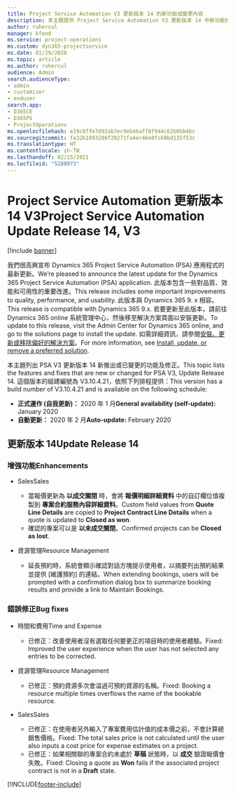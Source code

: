 ```yaml
---
title: Project Service Automation V3 更新版本 14 的新功能或變更內容
description: 本主題提供 Project Service Automation V3 更新版本 14 中新功能的相關資訊。
author: ruhercul
manager: kfend
ms.service: project-operations
ms.custom: dyn365-projectservice
ms.date: 01/29/2020
ms.topic: article
ms.author: ruhercul
audience: Admin
search.audienceType:
- admin
- customizer
- enduser
search.app:
- D365CE
- D365PS
- ProjectOperations
ms.openlocfilehash: e19c8ffe7d92ab7ec9eb46aff8f944c62b0bb4bc
ms.sourcegitcommit: fa32b1893286f20271fa4ec4be8fc68bd135f53c
ms.translationtype: HT
ms.contentlocale: zh-TW
ms.lasthandoff: 02/15/2021
ms.locfileid: "5280973"
---
```

# <a name="project-service-automation-update-release-14-v3"></a><span data-ttu-id="fac91-103">Project Service Automation 更新版本 14 V3</span><span class="sxs-lookup"><span data-stu-id="fac91-103">Project Service Automation Update Release 14, V3</span></span>

[!include [banner](../includes/psa-now-project-operations.md)]

<span data-ttu-id="fac91-104">我們很高興宣布 Dynamics 365 Project Service Automation (PSA) 應用程式的最新更新。</span><span class="sxs-lookup"><span data-stu-id="fac91-104">We’re pleased to announce the latest update for the Dynamics 365 Project Service Automation (PSA) application.</span></span> <span data-ttu-id="fac91-105">此版本包含一些對品質、效能和可用性的重要改進。</span><span class="sxs-lookup"><span data-stu-id="fac91-105">This release includes some important improvements to quality, performance, and usability.</span></span> <span data-ttu-id="fac91-106">此版本與 Dynamics 365 9. x 相容。</span><span class="sxs-lookup"><span data-stu-id="fac91-106">This release is compatible with Dynamics 365 9.x.</span></span> <span data-ttu-id="fac91-107">若要更新至此版本，請前往 Dynamics 365 online 系統管理中心，然後移至解決方案頁面以安裝更新。</span><span class="sxs-lookup"><span data-stu-id="fac91-107">To update to this release, visit the Admin Center for Dynamics 365 online, and go to the solutions page to install the update.</span></span> <span data-ttu-id="fac91-108">如需詳細資訊，請參閱[安裝、更新或移除偏好的解決方案](https://docs.microsoft.com/power-platform/admin/install-remove-preferred-solution)。</span><span class="sxs-lookup"><span data-stu-id="fac91-108">For more information, see [Install, update, or remove a preferred solution](https://docs.microsoft.com/power-platform/admin/install-remove-preferred-solution).</span></span>

<span data-ttu-id="fac91-109">本主題列出 PSA V3 更新版本 14 新推出或已變更的功能及修正。</span><span class="sxs-lookup"><span data-stu-id="fac91-109">This topic lists the features and fixes that are new or changed for PSA V3, Update Release 14.</span></span> <span data-ttu-id="fac91-110">這個版本的組建編號為 V3.10.4.21，依照下列排程提供：</span><span class="sxs-lookup"><span data-stu-id="fac91-110">This version has a build number of V3.10.4.21 and is available on the following schedule:</span></span>

- <span data-ttu-id="fac91-111">**正式運作 (自我更新)：** 2020 年 1 月</span><span class="sxs-lookup"><span data-stu-id="fac91-111">**General availability (self-update):** January 2020</span></span>
- <span data-ttu-id="fac91-112">**自動更新：** 2020 年 2 月</span><span class="sxs-lookup"><span data-stu-id="fac91-112">**Auto-update:** February 2020</span></span>

## <a name="update-release-14"></a><span data-ttu-id="fac91-113">更新版本 14</span><span class="sxs-lookup"><span data-stu-id="fac91-113">Update Release 14</span></span>

### <a name="enhancements"></a><span data-ttu-id="fac91-114">增強功能</span><span class="sxs-lookup"><span data-stu-id="fac91-114">Enhancements</span></span>

- <span data-ttu-id="fac91-115">Sales</span><span class="sxs-lookup"><span data-stu-id="fac91-115">Sales</span></span>

     - <span data-ttu-id="fac91-116">當報價更新為 **以成交關閉** 時，會將 **報價明細詳細資料** 中的自訂欄位值複製到 **專案合約服務內容詳細資料**。</span><span class="sxs-lookup"><span data-stu-id="fac91-116">Custom field values from **Quote Line Details** are copied to **Project Contract Line Details** when a quote is updated to **Closed as won**.</span></span>
     - <span data-ttu-id="fac91-117">確認的專案可以是 **以未成交關閉**。</span><span class="sxs-lookup"><span data-stu-id="fac91-117">Confirmed projects can be **Closed as lost**.</span></span>

- <span data-ttu-id="fac91-118">資源管理</span><span class="sxs-lookup"><span data-stu-id="fac91-118">Resource Management</span></span>

     - <span data-ttu-id="fac91-119">延長預約時，系統會顯示確認對話方塊提示使用者，以摘要列出預約結果並提供 [維護預約] 的連結。</span><span class="sxs-lookup"><span data-stu-id="fac91-119">When extending bookings, users will be prompted with a confirmation dialog box to summarize booking results and provide a link to Maintain Bookings.</span></span>


### <a name="bug-fixes"></a><span data-ttu-id="fac91-120">錯誤修正</span><span class="sxs-lookup"><span data-stu-id="fac91-120">Bug fixes</span></span>

- <span data-ttu-id="fac91-121">時間和費用</span><span class="sxs-lookup"><span data-stu-id="fac91-121">Time and Expense</span></span>

     - <span data-ttu-id="fac91-122">已修正：改善使用者沒有選取任何要更正的項目時的使用者體驗。</span><span class="sxs-lookup"><span data-stu-id="fac91-122">Fixed: Improved the user experience when the user has not selected any entries to be corrected.</span></span>

- <span data-ttu-id="fac91-123">資源管理</span><span class="sxs-lookup"><span data-stu-id="fac91-123">Resource Management</span></span>

     - <span data-ttu-id="fac91-124">已修正：預約資源多次會溢過可預約資源的名稱。</span><span class="sxs-lookup"><span data-stu-id="fac91-124">Fixed: Booking a resource multiple times overflows the name of the bookable resource.</span></span>

- <span data-ttu-id="fac91-125">Sales</span><span class="sxs-lookup"><span data-stu-id="fac91-125">Sales</span></span>

     - <span data-ttu-id="fac91-126">已修正：在使用者另外輸入了專案費用估計值的成本價之前，不會計算總銷售價格。</span><span class="sxs-lookup"><span data-stu-id="fac91-126">Fixed: The total sales price is not calculated until the user also inputs a cost price for expense estimates on a project.</span></span>
     - <span data-ttu-id="fac91-127">已修正：如果相關聯的專案合約未處於 **草稿** 狀態時，以 **成交** 驗證報價會失敗。</span><span class="sxs-lookup"><span data-stu-id="fac91-127">Fixed: Closing a quote as **Won** fails if the associated project contract is not in a **Draft** state.</span></span>



[!INCLUDE[footer-include](../includes/footer-banner.md)]